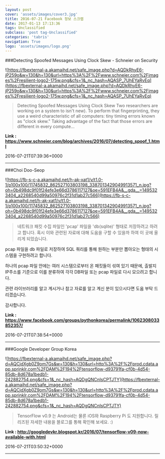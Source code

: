 ```yaml
---
layout: post
cover: 'assets/images/cover3.jpg'
title: 2016-07-21 Facebook 정보 스크랩
date: 2017-01-13 17:13:36
tags: Unclassified
subclass: 'post tag-Unclassified'
categories: 'tabris'
navigation: True
logo: 'assets/images/logo.png'
---
```


###Detecting Spoofed Messages Using Clock Skew - Schneier on Security

![https://fbexternal-a.akamaihd.net/safe_image.php?d=AQDkRhyE6-jP259o&w=130&h=130&url=https%3A%2F%2Fwww.schneier.com%2Fimages%2Fresilient-logo2-175w.png&cfs=1&_nc_hash=AQASP_7UhEYaRvEq](https://fbexternal-a.akamaihd.net/safe_image.php?d=AQDkRhyE6-jP259o&w=130&h=130&url=https%3A%2F%2Fwww.schneier.com%2Fimages%2Fresilient-logo2-175w.png&cfs=1&_nc_hash=AQASP_7UhEYaRvEq)

>Detecting Spoofed Messages Using Clock Skew Two researchers are working on a system to isn't new). To perform that fingerprinting, they use a weird characteristic of all computers: tiny timing errors known as "clock skew." Taking advantage of the fact that those errors are different in every compute...

**Link : <https://www.schneier.com/blog/archives/2016/07/detecting_spoof_1.html>**

2016-07-21T07:39:36+0000

---

###Choi Doo-Seop

![https://fb-s-c-a.akamaihd.net/h-ak-xat1/v/t1.0-1/p100x100/11745832_862527103803198_3387013429049913571_n.jpg?oh=0b498dc9f01f24efe3e66d3786117127&oe=591EFB4A&__gda__=1495323404_a2268540d99a50976c2f31d1ab27c566](https://fb-s-c-a.akamaihd.net/h-ak-xat1/v/t1.0-1/p100x100/11745832_862527103803198_3387013429049913571_n.jpg?oh=0b498dc9f01f24efe3e66d3786117127&oe=591EFB4A&__gda__=1495323404_a2268540d99a50976c2f31d1ab27c566)

>네트워크 패킷 수집 파일인 'pcap' 파일을 'db(sqlite)' 형태로 저장하려고 하려고 합니다. 혹시 이와 관련된 자료에 대해 도움을 구할 수 있을까 하여 이 곳에 올리게 되었습니다. 

pcap 파일을 db 파일로 저장하여 SQL 쿼리를 통해 원하는 부분만 뽑아오는 형태의 시스템을 구현하려고 합니다. 

하나의 pcap 파일 안에는 여러 시스템으로부터 온 패킷들이 섞여 있기 때문에, 출발지 IP주소를 기준으로 이를 분류하여 
각각 DB파일 또는 pcap 파일로 다시 모으려고 합니다. 

관련 라이브러리를 알고 계시거나 참고 자료를 알고 계신 분이 있으시다면 도움 부탁 드리겠습니다. 

감사합니다.

**Link : <https://www.facebook.com/groups/pythonkorea/permalink/1062308033852357/>**

2016-07-21T07:38:54+0000

---

###Google Developer Group Korea

![https://fbexternal-a.akamaihd.net/safe_image.php?d=AQCjdXgb0Z9om7Gs&w=130&h=130&url=http%3A%2F%2Fprod.cdata.app.sprinklr.com%2FDAM%2F194%2Ftensorflow-d93791fa-cf0b-4d54-85db-8d678a1bedb1-242882754.png&cfs=1&_nc_hash=AQDgQNCnIsCPTJTY](https://fbexternal-a.akamaihd.net/safe_image.php?d=AQCjdXgb0Z9om7Gs&w=130&h=130&url=http%3A%2F%2Fprod.cdata.app.sprinklr.com%2FDAM%2F194%2Ftensorflow-d93791fa-cf0b-4d54-85db-8d678a1bedb1-242882754.png&cfs=1&_nc_hash=AQDgQNCnIsCPTJTY)

>TensorFlow v0.9 는 Android는 물론 iOS와 Raspberry Pi 도 지원합니다. 릴리즈된 자세한 내용을 블로그를 통해 확인해 보세요. :)

**Link : <http://googledevkr.blogspot.kr/2016/07/tensorflow-v09-now-available-with.html>**

2016-07-21T03:50:32+0000

---


